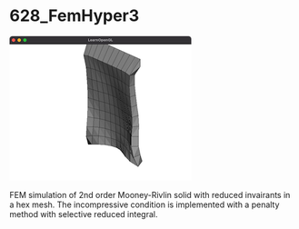 # 628_FemHyper3
![](thumbnail.png)

FEM simulation of 2nd order Mooney-Rivlin solid with reduced invairants in a hex mesh.
The incompressive condition is implemented with a penalty method with selective reduced integral.